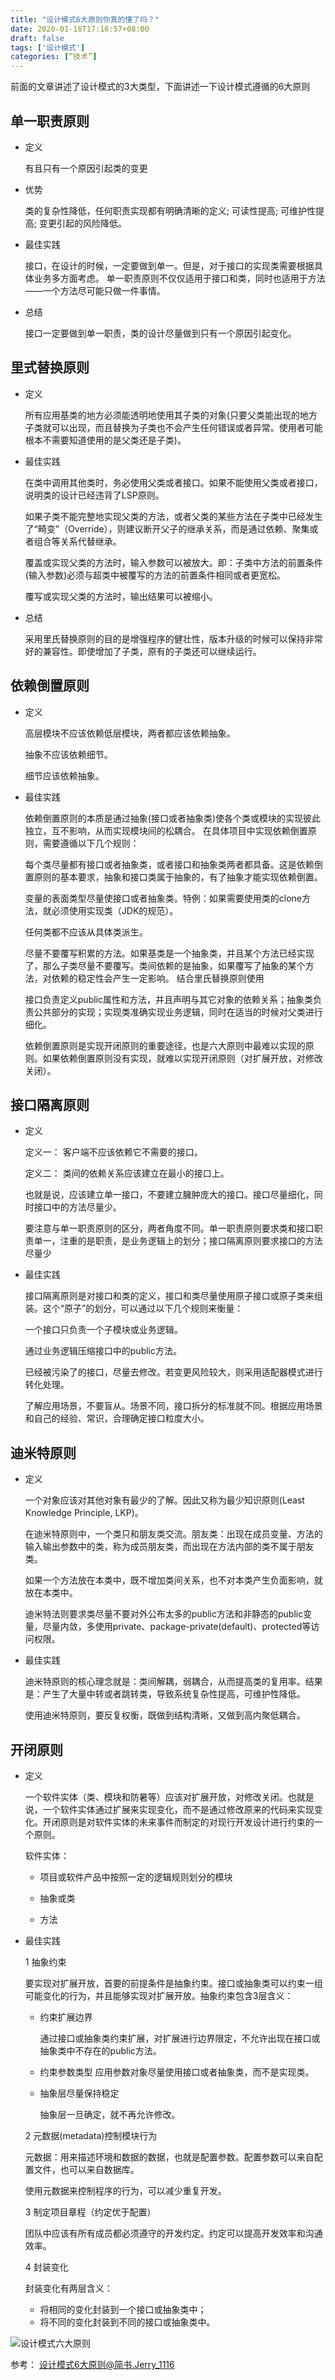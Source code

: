 ```yaml
---
title: "设计模式6大原则你真的懂了吗？"
date: 2020-01-16T17:16:57+08:00
draft: false
tags: ['设计模式']
categories: [“技术”]
---
```


前面的文章讲述了设计模式的3大类型，下面讲述一下设计模式遵循的6大原则


## 单一职责原则

* 定义
    
    有且只有一个原因引起类的变更

* 优势

    类的复杂性降低，任何职责实现都有明确清晰的定义; 可读性提高; 可维护性提高; 变更引起的风险降低。

* 最佳实践

    接口，在设计的时候，一定要做到单一。但是，对于接口的实现类需要根据具体业务多方面考虑。
    单一职责原则不仅仅适用于接口和类，同时也适用于方法——一个方法尽可能只做一件事情。


* 总结
    
    接口一定要做到单一职责，类的设计尽量做到只有一个原因引起变化。


## 里式替换原则

* 定义

    所有应用基类的地方必须能透明地使用其子类的对象(只要父类能出现的地方子类就可以出现，而且替换为子类也不会产生任何错误或者异常。使用者可能根本不需要知道使用的是父类还是子类)。

* 最佳实践

    在类中调用其他类时，务必使用父类或者接口。如果不能使用父类或者接口，说明类的设计已经违背了LSP原则。

    如果子类不能完整地实现父类的方法，或者父类的某些方法在子类中已经发生了“畸变”（Override），则建议断开父子的继承关系，而是通过依赖、聚集或者组合等关系代替继承。

    覆盖或实现父类的方法时，输入参数可以被放大。即：子类中方法的前置条件(输入参数)必须与超类中被覆写的方法的前置条件相同或者更宽松。

    覆写或实现父类的方法时，输出结果可以被缩小。

* 总结

    采用里氏替换原则的目的是增强程序的健壮性，版本升级的时候可以保持非常好的兼容性。即使增加了子类，原有的子类还可以继续运行。

## 依赖倒置原则

* 定义

    高层模块不应该依赖低层模块，两者都应该依赖抽象。

    抽象不应该依赖细节。

    细节应该依赖抽象。


* 最佳实践

    依赖倒置原则的本质是通过抽象(接口或者抽象类)使各个类或模块的实现彼此独立，互不影响，从而实现模块间的松耦合。
    在具体项目中实现依赖倒置原则，需要遵循以下几个规则：

    每个类尽量都有接口或者抽象类，或者接口和抽象类两者都具备。这是依赖倒置原则的基本要求，抽象和接口类属于抽象的，有了抽象才能实现依赖倒置。

    变量的表面类型尽量使接口或者抽象类。特例：如果需要使用类的clone方法，就必须使用实现类（JDK的规范）。

    任何类都不应该从具体类派生。

    尽量不要覆写积累的方法。如果基类是一个抽象类，并且某个方法已经实现了，那么子类尽量不要覆写。类间依赖的是抽象，如果覆写了抽象的某个方法，对依赖的稳定性会产生一定影响。
    结合里氏替换原则使用

    接口负责定义public属性和方法，并且声明与其它对象的依赖关系；抽象类负责公共部分的实现；实现类准确实现业务逻辑，同时在适当的时候对父类进行细化。

    依赖倒置原则是实现开闭原则的重要途径，也是六大原则中最难以实现的原则。如果依赖倒置原则没有实现，就难以实现开闭原则（对扩展开放，对修改关闭）。

## 接口隔离原则

* 定义

    定义一：
    客户端不应该依赖它不需要的接口。

    定义二：
    类间的依赖关系应该建立在最小的接口上。

    也就是说，应该建立单一接口，不要建立臃肿庞大的接口。接口尽量细化，同时接口中的方法尽量少。

    要注意与单一职责原则的区分，两者角度不同。单一职责原则要求类和接口职责单一，注重的是职责，是业务逻辑上的划分；接口隔离原则要求接口的方法尽量少


* 最佳实践

    接口隔离原则是对接口和类的定义，接口和类尽量使用原子接口或原子类来组装。这个“原子”的划分，可以通过以下几个规则来衡量：

    一个接口只负责一个子模块或业务逻辑。

    通过业务逻辑压缩接口中的public方法。

    已经被污染了的接口，尽量去修改。若变更风险较大，则采用适配器模式进行转化处理。

    了解应用场景，不要盲从。场景不同，接口拆分的标准就不同。根据应用场景和自己的经验、常识，合理确定接口粒度大小。


## 迪米特原则

* 定义

    一个对象应该对其他对象有最少的了解。因此又称为最少知识原则(Least Knowledge Principle, LKP)。

    在迪米特原则中，一个类只和朋友类交流。朋友类：出现在成员变量、方法的输入输出参数中的类，称为成员朋友类，而出现在方法内部的类不属于朋友类。
    
    如果一个方法放在本类中，既不增加类间关系，也不对本类产生负面影响，就放在本类中。
    
    迪米特法则要求类尽量不要对外公布太多的public方法和非静态的public变量，尽量内敛，多使用private、package-private(default)、protected等访问权限。

* 最佳实践

    迪米特原则的核心理念就是：类间解耦，弱耦合，从而提高类的复用率。结果是：产生了大量中转或者跳转类，导致系统复杂性提高，可维护性降低。

    使用迪米特原则，要反复权衡，既做到结构清晰，又做到高内聚低耦合。

## 开闭原则

* 定义

    一个软件实体（类、模块和防暑等）应该对扩展开放，对修改关闭。也就是说，一个软件实体通过扩展来实现变化，而不是通过修改原来的代码来实现变化。开闭原则是对软件实体的未来事件而制定的对现行开发设计进行约束的一个原则。

    软件实体：

    * 项目或软件产品中按照一定的逻辑规则划分的模块

    * 抽象或类

    * 方法

* 最佳实践

    1 抽象约束

    要实现对扩展开放，首要的前提条件是抽象约束。接口或抽象类可以约束一组可能变化的行为，并且能够实现对扩展开放。抽象约束包含3层含义：

    * 约束扩展边界

        通过接口或抽象类约束扩展，对扩展进行边界限定，不允许出现在接口或抽象类中不存在的public方法。

    * 约束参数类型
        应用参数对象尽量使用接口或者抽象类，而不是实现类。

    * 抽象层尽量保持稳定

        抽象层一旦确定，就不再允许修改。

    2 元数据(metadata)控制模块行为

    元数据：用来描述环境和数据的数据，也就是配置参数。配置参数可以来自配置文件，也可以来自数据库。

    使用元数据来控制程序的行为，可以减少重复开发。

    3 制定项目章程（约定优于配置）

    团队中应该有所有成员都必须遵守的开发约定。约定可以提高开发效率和沟通效率。

    4 封装变化

    封装变化有两层含义：

    * 将相同的变化封装到一个接口或抽象类中；
    * 将不同的变化封装到不同的接口或抽象类中。

![设计模式六大原则](http://p1.pstatp.com/origin/pgc-image/b71b5bf79e644186911cdc9c51409f9b)

参考： 设计模式6大原则@简书.Jerry_1116
